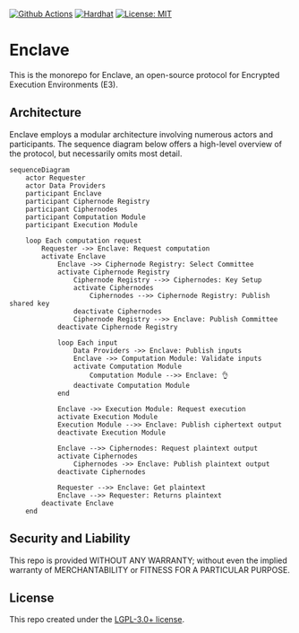 [![Github Actions][gha-badge]][gha] [![Hardhat][hardhat-badge]][hardhat] [![License: MIT][license-badge]][license]

# Enclave

[gha]: https://github.com/gnosisguild/enclave/actions
[gha-badge]: https://github.com/gnosisguild/enclave/actions/workflows/ci.yml/badge.svg
[hardhat]: https://hardhat.org/
[hardhat-badge]: https://img.shields.io/badge/Built%20with-Hardhat-FFDB1C.svg
[license]: https://opensource.org/license/lgpl-3-0
[license-badge]: https://img.shields.io/badge/License-LGPLv3.0-blue.svg

This is the monorepo for Enclave, an open-source protocol for Encrypted Execution Environments (E3).

## Architecture

Enclave employs a modular architecture involving numerous actors and participants. The sequence diagram below offers a high-level overview of the protocol, but necessarily omits most detail.

```mermaid
sequenceDiagram
    actor Requester
    actor Data Providers
    participant Enclave
    participant Ciphernode Registry
    participant Ciphernodes
    participant Computation Module
    participant Execution Module

    loop Each computation request
        Requester ->> Enclave: Request computation
        activate Enclave
            Enclave ->> Ciphernode Registry: Select Committee
            activate Ciphernode Registry
                Ciphernode Registry -->> Ciphernodes: Key Setup
                activate Ciphernodes
                    Ciphernodes -->> Ciphernode Registry: Publish shared key
                deactivate Ciphernodes
                Ciphernode Registry -->> Enclave: Publish Committee
            deactivate Ciphernode Registry

            loop Each input
                Data Providers ->> Enclave: Publish inputs
                Enclave ->> Computation Module: Validate inputs
                activate Computation Module
                    Computation Module -->> Enclave: 👌
                deactivate Computation Module
            end

            Enclave ->> Execution Module: Request execution
            activate Execution Module
            Execution Module -->> Enclave: Publish ciphertext output
            deactivate Execution Module

            Enclave -->> Ciphernodes: Request plaintext output
            activate Ciphernodes
                Ciphernodes ->> Enclave: Publish plaintext output
            deactivate Ciphernodes

            Requester -->> Enclave: Get plaintext
            Enclave -->> Requester: Returns plaintext
        deactivate Enclave
    end

```

## Security and Liability

This repo is provided WITHOUT ANY WARRANTY; without even the implied warranty of MERCHANTABILITY or FITNESS FOR A PARTICULAR PURPOSE.

## License

This repo created under the [LGPL-3.0+ license](LICENSE).
